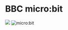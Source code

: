 # BBC micro:bit

![](https://microbit.org/images/microbit-front.png) ![micro:bit](https://microbit.org/images/microbit-back.png)



